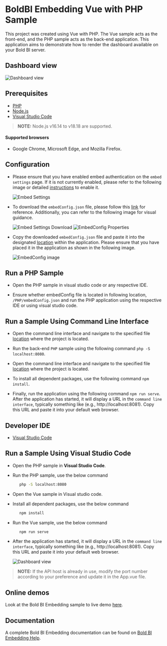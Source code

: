 # BoldBI Embedding Vue with PHP Sample

This project was created using Vue with PHP. The Vue sample acts as the front-end, and the PHP sample acts as the back-end application. This application aims to demonstrate how to render the dashboard available on your Bold BI server.

## Dashboard view

   ![Dashboard view](https://github.com/boldbi/vue-with-php-sample/assets/129487075/717ec161-f4d2-4dca-9fc9-91f6feef7d39)

## Prerequisites

 * [PHP](https://windows.php.net/download/)
 * [Node.js](https://nodejs.org/en/)
 * [Visual Studio Code](https://code.visualstudio.com/download)
 > **NOTE:** Node.js v16.14 to v18.18 are supported.

#### Supported browsers
  
 * Google Chrome, Microsoft Edge, and Mozilla Firefox.

## Configuration

 * Please ensure that you have enabled embed authentication on the `embed settings` page. If it is not currently enabled, please refer to the following image or detailed [instructions](https://help.boldbi.com/site-administration/embed-settings/#get-embed-secret-code) to enable it.

    ![Embed Settings](https://github.com/boldbi/aspnet-core-sample/assets/91586758/b3a81978-9eb4-42b2-92bb-d1e2735ab007)

 * To download the `embedConfig.json` file, please follow this [link](https://help.boldbi.com/site-administration/embed-settings/#get-embed-configuration-file) for reference. Additionally, you can refer to the following image for visual guidance.

    ![Embed Settings Download](https://github.com/boldbi/aspnet-core-sample/assets/91586758/d27d4cfc-6a3e-4c34-975e-f5f22dea6172)
    ![EmbedConfig Properties](https://github.com/boldbi/aspnet-core-sample/assets/91586758/d6ce925a-0d4c-45d2-817e-24d6d59e0d63)

 * Copy the downloaded `embedConfig.json` file and paste it into the designated [location](https://github.com/boldbi/vue-with-php-sample/tree/master/PHP) within the application. Please ensure that you have placed it in the application as shown in the following image.

   ![EmbedConfig image](https://github.com/boldbi/vue-with-php-sample/assets/129487075/057ebe6b-ec0a-49bc-af8e-9121b86f1f34)

## Run a PHP Sample
 
 * Open the PHP sample in visual studio code or any respective IDE.
 
 * Ensure whether embedConfig file is located in following location, `/PHP/embedConfig.json` and run the PHP application using the respective IDE or using visual studio code.

## Run a Sample Using Command Line Interface 
    
  * Open the command line interface and navigate to the specified file [location](https://github.com/boldbi/vue-with-php-sample/PHP) where the project is located.

  * Run the back-end `PHP` sample using the following command `php -S localhost:8080`.
  
  * Open the command line interface and navigate to the specified file [location](https://github.com/boldbi/vue-with-php-sample/Vue) where the project is located.
   
  * To install all dependent packages, use the following command `npm install`.
 
  * Finally, run the application using the following command `npm run serve`. After the application has started, it will display a URL in the `command line interface`, typically something like (e.g., http://localhost:8081). Copy this URL and paste it into your default web browser. 

## Developer IDE

  * [Visual Studio Code](https://code.visualstudio.com/download)

## Run a Sample Using Visual Studio Code

 * Open the PHP sample in **Visual Studio Code**.
 
 * Run the PHP sample, use the below command

   ```bash
      php -S localhost:8080
   ```

 * Open the Vue sample in Visual studio code.

 * Install all dependent packages, use the below command

   ```bash
      npm install
   ```

 * Run the Vue sample, use the below command

   ```bash
      npm run serve
   ```

 * After the application has started, it will display a URL in the `command line interface`, typically something like (e.g., http://localhost:8081). Copy this URL and paste it into your default web browser.

   ![Dashboard view](https://github.com/boldbi/vue-with-php-sample/assets/129487075/abc18903-e010-492b-88d3-5272daf0e708)
   
> **NOTE:** If the API host is already in use, modify the port number according to your preference and update it in the App.vue file.

## Online demos

Look at the Bold BI Embedding sample to live demo [here](https://samples.boldbi.com/embed).

## Documentation

A complete Bold BI Embedding documentation can be found on [Bold BI Embedding Help](https://help.boldbi.com/embedded-bi/javascript-based/).
